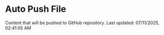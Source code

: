 # Auto Push File

Content that will be pushed to GitHub repository.
Last updated: 07/11/2025, 02:41:05 AM